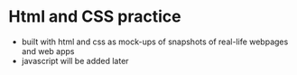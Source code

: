 # Html and CSS practice
- built with html and css as mock-ups of snapshots of real-life webpages and web apps
- javascript will be added later
